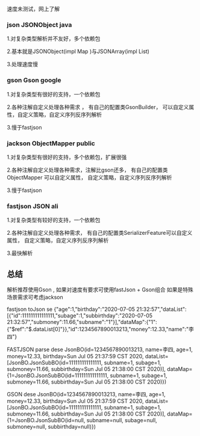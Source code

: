 
速度未测试，网上了解
### json  JSONObject  java
1.对复杂类型解析并不友好，多个依赖包

2.基本就是JSONObject(impl Map )与JSONArray(impl List)

3.处理速度慢
### gson Gson   google
1.对复杂类型有很好的支持，一个依赖包

2.各种注解自定义处理各种需求 ， 有自己的配置类GsonBuilder，
可以自定义属性，自定义策略，自定义序列反序列解析

3.慢于fastjson
### jackson  ObjectMapper  public
1.对复杂类型有很好的支持，多个依赖包，扩展很强

2.各种注解自定义处理各种需求，注解比gson还多， 
有自己的配置类ObjectMapper 可以自定义属性，
自定义策略，自定义序列反序列解析

3.慢于fastjson

### fastjson  JSON  ali
1.对复杂类型有较好的支持，一个依赖包

2.各种注解自定义处理各种需求， 
有自己的配置类SerializerFeature可以自定义属性，
自定义策略，自定义序列反序列解析

3.最快解析

## 总结
解析推荐使用Gson , 如果对速度有要求可使用fastJson + Gson组合
如果是特殊场景需求可考虑jackson

fastjson toJson  se
{"age":1,"birthday":"2020-07-05 21:32:57","dataList":[{"id":111111111111111,"subage":1,"subbirthday":"2020-07-05 21:32:57","submoney":11.66,"subname":"1"}],"dataMap":{"1":{"$ref":"$.dataList[0]"}},"id":1234567890013213,"money":12.33,"name":"李四"}

FASTJSON parse  dese
JsonBO(id=1234567890013213, name=李四, age=1, money=12.33, birthday=Sun Jul 05 21:37:59 CST 2020, dataList=[JsonBO.JsonSubBO(id=111111111111111, subname=1, subage=1, submoney=11.66, subbirthday=Sun Jul 05 21:38:00 CST 2020)], dataMap={1=JsonBO.JsonSubBO(id=111111111111111, subname=1, subage=1, submoney=11.66, subbirthday=Sun Jul 05 21:38:00 CST 2020)})

GSON   dese
JsonBO(id=1234567890013213, name=李四, age=1, money=12.33, birthday=Sun Jul 05 21:37:59 CST 2020, dataList=[JsonBO.JsonSubBO(id=111111111111111, subname=1, subage=1, submoney=11.66, subbirthday=Sun Jul 05 21:38:00 CST 2020)], dataMap={1=JsonBO.JsonSubBO(id=null, subname=null, subage=null, submoney=null, subbirthday=null)})

